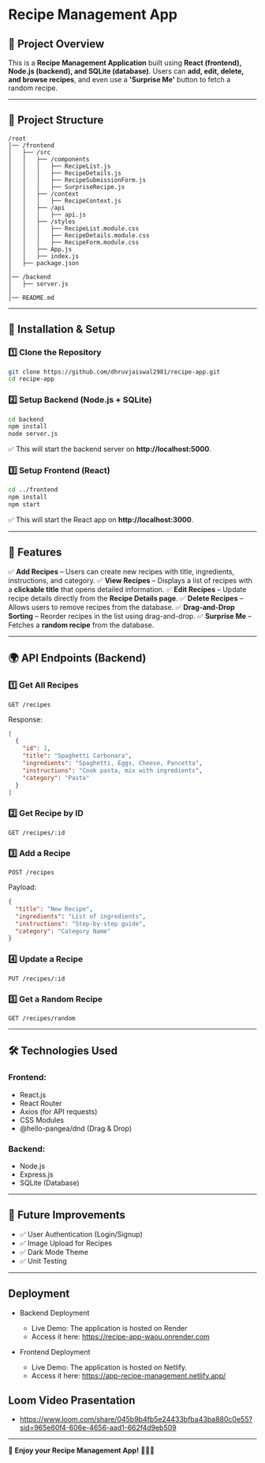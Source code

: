# Recipe Management App

## 📌 Project Overview
This is a **Recipe Management Application** built using **React (frontend), Node.js (backend), and SQLite (database)**. Users can **add, edit, delete, and browse recipes**, and even use a **'Surprise Me'** button to fetch a random recipe.

---

## 📂 Project Structure
```
/root
│── /frontend
│   ├── /src
│   │   ├── /components
│   │   │   ├── RecipeList.js
│   │   │   ├── RecipeDetails.js
│   │   │   ├── RecipeSubmissionForm.js
│   │   │   ├── SurpriseRecipe.js
│   │   ├── /context
│   │   │   ├── RecipeContext.js
│   │   ├── /api
│   │   │   ├── api.js
│   │   ├── /styles
│   │   │   ├── RecipeList.module.css
│   │   │   ├── RecipeDetails.module.css
│   │   │   ├── RecipeForm.module.css
│   │   ├── App.js
│   │   ├── index.js
│   ├── package.json
│
│── /backend
│   ├── server.js
│
│── README.md
```
---

## 🔧 Installation & Setup
### 1️⃣ Clone the Repository
```bash
git clone https://github.com/dhruvjaiswal2981/recipe-app.git
cd recipe-app
```

### 2️⃣ Setup Backend (Node.js + SQLite)
```bash
cd backend
npm install
node server.js
```
✅ This will start the backend server on **http://localhost:5000**.

### 3️⃣ Setup Frontend (React)
```bash
cd ../frontend
npm install
npm start
```
✅ This will start the React app on **http://localhost:3000**.

---

## 🚀 Features
✅ **Add Recipes** – Users can create new recipes with title, ingredients, instructions, and category.
✅ **View Recipes** – Displays a list of recipes with a **clickable title** that opens detailed information.
✅ **Edit Recipes** – Update recipe details directly from the **Recipe Details page**.
✅ **Delete Recipes** – Allows users to remove recipes from the database.
✅ **Drag-and-Drop Sorting** – Reorder recipes in the list using drag-and-drop.
✅ **Surprise Me** – Fetches a **random recipe** from the database.

---

## 🌍 API Endpoints (Backend)
### 1️⃣ Get All Recipes
```http
GET /recipes
```
Response:
```json
[
  {
    "id": 1,
    "title": "Spaghetti Carbonara",
    "ingredients": "Spaghetti, Eggs, Cheese, Pancetta",
    "instructions": "Cook pasta, mix with ingredients",
    "category": "Pasta"
  }
]
```

### 2️⃣ Get Recipe by ID
```http
GET /recipes/:id
```

### 3️⃣ Add a Recipe
```http
POST /recipes
```
Payload:
```json
{
  "title": "New Recipe",
  "ingredients": "List of ingredients",
  "instructions": "Step-by-step guide",
  "category": "Category Name"
}
```

### 4️⃣ Update a Recipe
```http
PUT /recipes/:id
```

### 5️⃣ Get a Random Recipe
```http
GET /recipes/random
```

---

## 🛠 Technologies Used
### **Frontend:**
- React.js
- React Router
- Axios (for API requests)
- CSS Modules
- @hello-pangea/dnd (Drag & Drop)

### **Backend:**
- Node.js
- Express.js
- SQLite (Database)

---

## 🎯 Future Improvements
- ✅ User Authentication (Login/Signup)
- ✅ Image Upload for Recipes
- ✅ Dark Mode Theme
- ✅ Unit Testing

---

## Deployment

- Backend Deployment
    - Live Demo: The application is hosted on Render
    - Access it here: https://recipe-app-waou.onrender.com


- Frontend Deployment

    - Live Demo: The application is hosted on Netlify.
    - Access it here: https://app-recipe-management.netlify.app/



## Loom Video Prasentation

- https://www.loom.com/share/045b9b4fb5e24433bfba43ba880c0e55?sid=965e60f4-606e-4656-aad1-662f4d9eb509

---

🚀 **Enjoy your Recipe Management App!** 🍔🍕🎉

